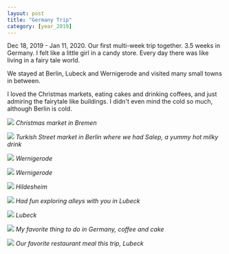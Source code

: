 ```yaml
---
layout: post
title: "Germany Trip"
category: [year_2019]
---
```

Dec 18, 2019 - Jan 11, 2020. Our first multi-week trip together. 3.5 weeks in Germany. I felt like a little girl in a candy store. Every day there was like living in a fairy tale world.

We stayed at Berlin, Lubeck and Wernigerode and visited many small towns in between. 

I loved the Christmas markets, eating cakes and drinking coffees, and just admiring the fairytale like buildings. I didn't even mind the cold so much, although Berlin is cold.

![](images/g1.jpg)
_Christmas market in Bremen_

![](images/g2.jpg)
_Turkish Street market in Berlin where we had Salep, a yummy hot milky drink_

![](images/g3.jpg)
_Wernigerode_

![](images/g5.jpg)
_Wernigerode_

![](images/g6.jpg)
_Hildesheim_

![](images/g4.jpg)
_Had fun exploring alleys with you in Lubeck_

![](images/g7.jpg)
_Lubeck_

![](images/g8.jpg)
_My favorite thing to do in Germany, coffee and cake_

![](images/g9.jpg)
_Our favorite restaurant meal this trip, Lubeck_

